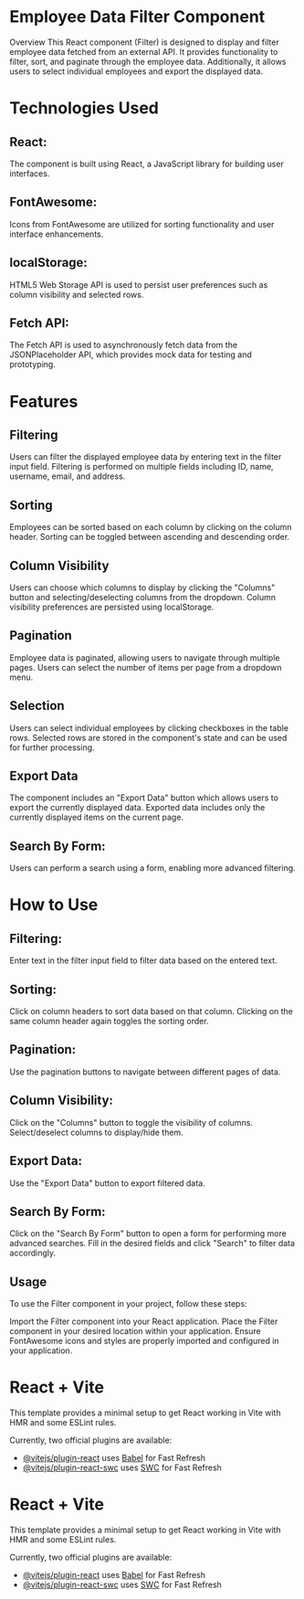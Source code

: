 # Employee Data Filter Component
Overview
This React component (Filter) is designed to display and filter employee data fetched from an external API. It provides functionality to filter, sort, and paginate through the employee data. Additionally, it allows users to select individual employees and export the displayed data.

# Technologies Used
## React: 
The component is built using React, a JavaScript library for building user interfaces.
## FontAwesome:
Icons from FontAwesome are utilized for sorting functionality and user interface enhancements.
## localStorage:
HTML5 Web Storage API is used to persist user preferences such as column visibility and selected rows.
## Fetch API: 
The Fetch API is used to asynchronously fetch data from the JSONPlaceholder API, which provides mock data for testing and prototyping.

# Features

## Filtering
Users can filter the displayed employee data by entering text in the filter input field.
Filtering is performed on multiple fields including ID, name, username, email, and address.
## Sorting
Employees can be sorted based on each column by clicking on the column header.
Sorting can be toggled between ascending and descending order.
## Column Visibility
Users can choose which columns to display by clicking the "Columns" button and selecting/deselecting columns from the dropdown.
Column visibility preferences are persisted using localStorage.
## Pagination
Employee data is paginated, allowing users to navigate through multiple pages.
Users can select the number of items per page from a dropdown menu.
## Selection
Users can select individual employees by clicking checkboxes in the table rows.
Selected rows are stored in the component's state and can be used for further processing.
## Export Data
The component includes an "Export Data" button which allows users to export the currently displayed data.
Exported data includes only the currently displayed items on the current page.
## Search By Form: 
Users can perform a search using a form, enabling more advanced filtering.
# How to Use
##  Filtering: 
Enter text in the filter input field to filter data based on the entered text.
## Sorting: 
Click on column headers to sort data based on that column. Clicking on the same column header again toggles the sorting order.
## Pagination:
Use the pagination buttons to navigate between different pages of data.
## Column Visibility: 
Click on the "Columns" button to toggle the visibility of columns. Select/deselect columns to display/hide them.
## Export Data:
Use the "Export Data" button to export filtered data.
## Search By Form: 
Click on the "Search By Form" button to open a form for performing more advanced searches. Fill in the desired fields and click "Search" to filter data accordingly.
## Usage
To use the Filter component in your project, follow these steps:

Import the Filter component into your React application.
Place the Filter component in your desired location within your application.
Ensure FontAwesome icons and styles are properly imported and configured in your application.
# React + Vite

This template provides a minimal setup to get React working in Vite with HMR and some ESLint rules.

Currently, two official plugins are available:

- [@vitejs/plugin-react](https://github.com/vitejs/vite-plugin-react/blob/main/packages/plugin-react/README.md) uses [Babel](https://babeljs.io/) for Fast Refresh
- [@vitejs/plugin-react-swc](https://github.com/vitejs/vite-plugin-react-swc) uses [SWC](https://swc.rs/) for Fast Refresh
# React + Vite

This template provides a minimal setup to get React working in Vite with HMR and some ESLint rules.

Currently, two official plugins are available:

- [@vitejs/plugin-react](https://github.com/vitejs/vite-plugin-react/blob/main/packages/plugin-react/README.md) uses [Babel](https://babeljs.io/) for Fast Refresh
- [@vitejs/plugin-react-swc](https://github.com/vitejs/vite-plugin-react-swc) uses [SWC](https://swc.rs/) for Fast Refresh
